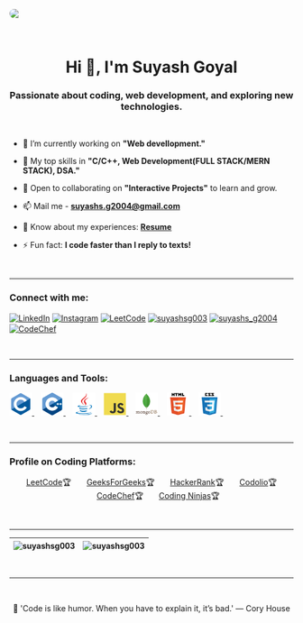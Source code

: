 <p align="center">
    <img src="https://i.pinimg.com/originals/90/70/32/9070324cdfc07c68d60eed0c39e77573.gif" width="700" style="display: block; margin: auto; border-radius: 10px;">
</p>

<br/>
<h1 align="center">Hi 👋, I'm Suyash Goyal</h1>
<h3 align="center">Passionate about coding, web development, and exploring new technologies.</h3>

<br/>

- 🔭 I’m currently working on **"Web devellopment."**

- 🌱 My top skills in **"C/C++, Web Development(FULL STACK/MERN STACK), DSA."**

- 🤝 Open to collaborating on **"Interactive Projects"** to learn and grow.

- 📫 Mail me - **suyashs.g2004@gmail.com**

- 📄 Know about my experiences: **[Resume](https://shorturl.at/Yg658)**

- ⚡ Fun fact: **I code faster than I reply to texts!**

<br/>
<hr>
<h3 align="left">Connect with me:</h3>
<p align="left">
<a href="https://www.linkedin.com/in/suyash-goyal-64b49b273/" target="blank"><img align="center" src="https://raw.githubusercontent.com/rahuldkjain/github-profile-readme-generator/master/src/images/icons/Social/linked-in-alt.svg" alt="LinkedIn" height="30" width="40" /></a>
<a href="https://www.instagram.com/suyash_s.g_003/" target="blank"><img align="center" src="https://raw.githubusercontent.com/rahuldkjain/github-profile-readme-generator/master/src/images/icons/Social/instagram.svg" alt="Instagram" height="30" width="40" /></a>
<a href="https://leetcode.com/u/suyashsg003/" target="blank"><img align="center" src="https://raw.githubusercontent.com/rahuldkjain/github-profile-readme-generator/master/src/images/icons/Social/leet-code.svg" alt="LeetCode" height="30" width="40" /></a>
<a href="https://www.geeksforgeeks.org/user/suyashsg003/" target="blank"><img align="center" src="https://raw.githubusercontent.com/rahuldkjain/github-profile-readme-generator/master/src/images/icons/Social/geeks-for-geeks.svg" alt="suyashsg003" height="30" width="40" /></a>
<a href="https://www.hackerrank.com/suyashs_g2004" target="blank"><img align="center" src="https://raw.githubusercontent.com/rahuldkjain/github-profile-readme-generator/master/src/images/icons/Social/hackerrank.svg" alt="suyashs_g2004" height="30" width="40" /></a>
<a href="https://www.codechef.com/users/suyashgoyal003" target="_blank">
    <img src="https://img.shields.io/badge/CodeChef-5B4638?style=for-the-badge&logo=codechef&logoColor=white" alt="CodeChef" height="30px" style="vertical-align: middle; border-radius: 10;">
</a>


</p>

<br/>
<hr>
<h3 align="left">Languages and Tools:</h3>
<p align="left">
<a href="https://en.wikipedia.org/wiki/C_(programming_language)" target="_blank" rel="noreferrer"> <img src="https://raw.githubusercontent.com/devicons/devicon/master/icons/c/c-original.svg" alt="C" width="40" height="40"/> </a> &nbsp;&nbsp;
<a href="https://isocpp.org/" target="_blank" rel="noreferrer"> <img src="https://raw.githubusercontent.com/devicons/devicon/master/icons/cplusplus/cplusplus-original.svg" alt="C++" width="40" height="40"/> </a> &nbsp;&nbsp;
<a href="https://www.java.com/" target="_blank" rel="noreferrer"> <img src="https://raw.githubusercontent.com/devicons/devicon/master/icons/java/java-original.svg" alt="Java" width="40" height="40"/> </a> &nbsp;&nbsp;
<a href="https://developer.mozilla.org/en-US/docs/Web/JavaScript" target="_blank" rel="noreferrer"> <img src="https://raw.githubusercontent.com/devicons/devicon/master/icons/javascript/javascript-original.svg" alt="JavaScript" width="40" height="40"/> </a> &nbsp;&nbsp;
<a href="https://www.mongodb.com/" target="_blank" rel="noreferrer"> <img src="https://raw.githubusercontent.com/devicons/devicon/master/icons/mongodb/mongodb-original-wordmark.svg" alt="MongoDB" width="40" height="40"/> </a> &nbsp;&nbsp;
<a href="https://developer.mozilla.org/en-US/docs/Web/HTML" target="_blank" rel="noreferrer"> <img src="https://raw.githubusercontent.com/devicons/devicon/master/icons/html5/html5-original-wordmark.svg" alt="HTML" width="40" height="40"/> </a> &nbsp;&nbsp;
<a href="https://developer.mozilla.org/en-US/docs/Web/CSS" target="_blank" rel="noreferrer"> <img src="https://raw.githubusercontent.com/devicons/devicon/master/icons/css3/css3-original-wordmark.svg" alt="CSS" width="40" height="40"/> </a> &nbsp;&nbsp;
</p>

<br/>
<hr>

<h3>Profile on Coding Platforms:</h3>
<p align="center">
<a href="https://leetcode.com/u/suyashsg003/" rel="nofollow">LeetCode</a>🏆
&nbsp;&nbsp;&nbsp;&nbsp;&nbsp;&nbsp;<a href="https://auth.geeksforgeeks.org/user/yourprofile" rel="nofollow">GeeksForGeeks</a>🏆
&nbsp;&nbsp;&nbsp;&nbsp;&nbsp;&nbsp;<a href="https://www.hackerrank.com/suyashs_g2004" rel="nofollow">HackerRank</a>🏆
&nbsp;&nbsp;&nbsp;&nbsp;&nbsp;&nbsp;<a href="https://codolio.io/suyashg003" rel="nofollow">Codolio</a>🏆
&nbsp;&nbsp;&nbsp;&nbsp;&nbsp;&nbsp;<a href="https://www.codechef.com/users/suyashgoyal003" rel="nofollow">CodeChef</a>🏆
&nbsp;&nbsp;&nbsp;&nbsp;&nbsp;&nbsp;<a href="https://www.codingninjas.com/studio/profile/suyashgoyalsg" rel="nofollow">Coding Ninjas</a>🏆
</p>

<br/>
<hr>

<table>
      <thead>
            <tr>
                  <th>
                    <img align="center" src="https://github-readme-stats.vercel.app/api/top-langs?username=suyashsg003&show_icons=true&theme=dracula&locale=en&layout=compact" alt="suyashsg003" /> 
                </th>
                <th>
                <img align="center" src="https://github-readme-streak-stats.herokuapp.com/?user=suyashsg003&theme=dracula&" alt="suyashsg003" />
                </th>
            </tr>
      </thead>
</table>
<br/>
<hr>
<br/>
<p align="center">🌟 'Code is like humor. When you have to explain it, it’s bad.' — Cory House</p>
